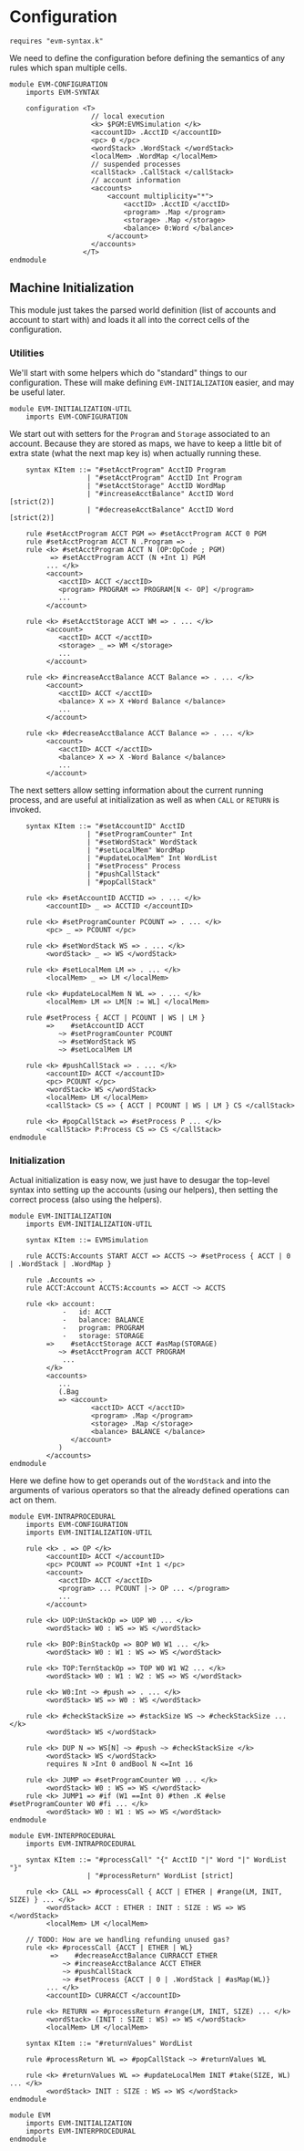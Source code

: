 Configuration
=============

```k
requires "evm-syntax.k"
```

We need to define the configuration before defining the semantics of any rules
which span multiple cells.

```k
module EVM-CONFIGURATION
    imports EVM-SYNTAX

    configuration <T>
                    // local execution
                    <k> $PGM:EVMSimulation </k>
                    <accountID> .AcctID </accountID>
                    <pc> 0 </pc>
                    <wordStack> .WordStack </wordStack>
                    <localMem> .WordMap </localMem>
                    // suspended processes
                    <callStack> .CallStack </callStack>
                    // account information
                    <accounts>
                        <account multiplicity="*">
                            <acctID> .AcctID </acctID>
                            <program> .Map </program>
                            <storage> .Map </storage>
                            <balance> 0:Word </balance>
                        </account>
                    </accounts>
                  </T>
endmodule
```

Machine Initialization
----------------------

This module just takes the parsed world definition (list of accounts and account
to start with) and loads it all into the correct cells of the configuration.

### Utilities

We'll start with some helpers which do "standard" things to our configuration.
These will make defining `EVM-INITIALIZATION` easier, and may be useful later.

```k
module EVM-INITIALIZATION-UTIL
    imports EVM-CONFIGURATION
```

We start out with setters for the `Program` and `Storage` associated to an
account. Because they are stored as maps, we have to keep a little bit of extra
state (what the next map key is) when actually running these.

```k
    syntax KItem ::= "#setAcctProgram" AcctID Program
                   | "#setAcctProgram" AcctID Int Program
                   | "#setAcctStorage" AcctID WordMap
                   | "#increaseAcctBalance" AcctID Word      [strict(2)]
                   | "#decreaseAcctBalance" AcctID Word      [strict(2)]

    rule #setAcctProgram ACCT PGM => #setAcctProgram ACCT 0 PGM
    rule #setAcctProgram ACCT N .Program => .
    rule <k> #setAcctProgram ACCT N (OP:OpCode ; PGM)
          => #setAcctProgram ACCT (N +Int 1) PGM
         ... </k>
         <account>
            <acctID> ACCT </acctID>
            <program> PROGRAM => PROGRAM[N <- OP] </program>
            ...
         </account>

    rule <k> #setAcctStorage ACCT WM => . ... </k>
         <account>
            <acctID> ACCT </acctID>
            <storage> _ => WM </storage>
            ...
         </account>

    rule <k> #increaseAcctBalance ACCT Balance => . ... </k>
         <account>
            <acctID> ACCT </acctID>
            <balance> X => X +Word Balance </balance>
            ...
         </account>

    rule <k> #decreaseAcctBalance ACCT Balance => . ... </k>
         <account>
            <acctID> ACCT </acctID>
            <balance> X => X -Word Balance </balance>
            ...
         </account>
```

The next setters allow setting information about the current running process,
and are useful at initialization as well as when `CALL` or `RETURN` is invoked.

```k
    syntax KItem ::= "#setAccountID" AcctID
                   | "#setProgramCounter" Int
                   | "#setWordStack" WordStack
                   | "#setLocalMem" WordMap
                   | "#updateLocalMem" Int WordList
                   | "#setProcess" Process
                   | "#pushCallStack"
                   | "#popCallStack"

    rule <k> #setAccountID ACCTID => . ... </k>
         <accountID> _ => ACCTID </accountID>

    rule <k> #setProgramCounter PCOUNT => . ... </k>
         <pc> _ => PCOUNT </pc>

    rule <k> #setWordStack WS => . ... </k>
         <wordStack> _ => WS </wordStack>

    rule <k> #setLocalMem LM => . ... </k>
         <localMem> _ => LM </localMem>

    rule <k> #updateLocalMem N WL => . ... </k>
         <localMem> LM => LM[N := WL] </localMem>

    rule #setProcess { ACCT | PCOUNT | WS | LM }
         =>    #setAccountID ACCT
            ~> #setProgramCounter PCOUNT
            ~> #setWordStack WS
            ~> #setLocalMem LM

    rule <k> #pushCallStack => . ... </k>
         <accountID> ACCT </accountID>
         <pc> PCOUNT </pc>
         <wordStack> WS </wordStack>
         <localMem> LM </localMem>
         <callStack> CS => { ACCT | PCOUNT | WS | LM } CS </callStack>

    rule <k> #popCallStack => #setProcess P ... </k>
         <callStack> P:Process CS => CS </callStack>
endmodule
```

### Initialization

Actual initialization is easy now, we just have to desugar the top-level syntax
into setting up the accounts (using our helpers), then setting the correct
process (also using the helpers).

```k
module EVM-INITIALIZATION
    imports EVM-INITIALIZATION-UTIL

    syntax KItem ::= EVMSimulation

    rule ACCTS:Accounts START ACCT => ACCTS ~> #setProcess { ACCT | 0 | .WordStack | .WordMap }

    rule .Accounts => .
    rule ACCT:Account ACCTS:Accounts => ACCT ~> ACCTS

    rule <k> account:
             -   id: ACCT
             -   balance: BALANCE
             -   program: PROGRAM
             -   storage: STORAGE
         =>    #setAcctStorage ACCT #asMap(STORAGE)
            ~> #setAcctProgram ACCT PROGRAM
             ...
         </k>
         <accounts>
            ...
            (.Bag
            => <account>
                    <acctID> ACCT </acctID>
                    <program> .Map </program>
                    <storage> .Map </storage>
                    <balance> BALANCE </balance>
               </account>
            )
         </accounts>
endmodule
```

Here we define how to get operands out of the `WordStack` and into the arguments
of various operators so that the already defined operations can act on them.

```k
module EVM-INTRAPROCEDURAL
    imports EVM-CONFIGURATION
    imports EVM-INITIALIZATION-UTIL

    rule <k> . => OP </k>
         <accountID> ACCT </accountID>
         <pc> PCOUNT => PCOUNT +Int 1 </pc>
         <account>
            <acctID> ACCT </acctID>
            <program> ... PCOUNT |-> OP ... </program>
            ...
         </account>

    rule <k> UOP:UnStackOp => UOP W0 ... </k>
         <wordStack> W0 : WS => WS </wordStack>

    rule <k> BOP:BinStackOp => BOP W0 W1 ... </k>
         <wordStack> W0 : W1 : WS => WS </wordStack>

    rule <k> TOP:TernStackOp => TOP W0 W1 W2 ... </k>
         <wordStack> W0 : W1 : W2 : WS => WS </wordStack>

    rule <k> W0:Int ~> #push => . ... </k>
         <wordStack> WS => W0 : WS </wordStack>

    rule <k> #checkStackSize => #stackSize WS ~> #checkStackSize ... </k>
         <wordStack> WS </wordStack>

    rule <k> DUP N => WS[N] ~> #push ~> #checkStackSize </k>
         <wordStack> WS </wordStack>
         requires N >Int 0 andBool N <=Int 16

    rule <k> JUMP => #setProgramCounter W0 ... </k>
         <wordStack> W0 : WS => WS </wordStack>
    rule <k> JUMP1 => #if (W1 ==Int 0) #then .K #else #setProgramCounter W0 #fi ... </k>
         <wordStack> W0 : W1 : WS => WS </wordStack>
endmodule
```

```k
module EVM-INTERPROCEDURAL
    imports EVM-INTRAPROCEDURAL

    syntax KItem ::= "#processCall" "{" AcctID "|" Word "|" WordList "}"
                   | "#processReturn" WordList [strict]

    rule <k> CALL => #processCall { ACCT | ETHER | #range(LM, INIT, SIZE) } ... </k>
         <wordStack> ACCT : ETHER : INIT : SIZE : WS => WS </wordStack>
         <localMem> LM </localMem>

    // TODO: How are we handling refunding unused gas?
    rule <k> #processCall {ACCT | ETHER | WL}
          =>    #decreaseAcctBalance CURRACCT ETHER
             ~> #increaseAcctBalance ACCT ETHER
             ~> #pushCallStack
             ~> #setProcess {ACCT | 0 | .WordStack | #asMap(WL)}
         ... </k>
         <accountID> CURRACCT </accountID>

    rule <k> RETURN => #processReturn #range(LM, INIT, SIZE) ... </k>
         <wordStack> (INIT : SIZE : WS) => WS </wordStack>
         <localMem> LM </localMem>

    syntax KItem ::= "#returnValues" WordList

    rule #processReturn WL => #popCallStack ~> #returnValues WL

    rule <k> #returnValues WL => #updateLocalMem INIT #take(SIZE, WL) ... </k>
         <wordStack> INIT : SIZE : WS => WS </wordStack>
endmodule
```

```k
module EVM
    imports EVM-INITIALIZATION
    imports EVM-INTERPROCEDURAL
endmodule
```
